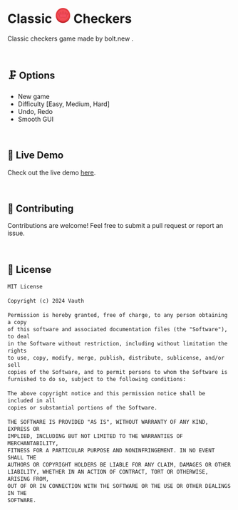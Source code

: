 <h1>Classic <a href="#Favicon"><img src="https://raw.githubusercontent.com/Vauth/checkers/main/image/favicon.png" width="35px"></a> Checkers</h1>
<p>Classic checkers game made by bolt.new .</p>

<br>

## 🗜 Options
- New game
- Difficulty [Easy, Medium, Hard]
- Undo, Redo
- Smooth GUI

<br>

## 📡 Live Demo
Check out the live demo [here](https://vauth.github.io/checkers).

<br>

## 🔗 Contributing
Contributions are welcome! Feel free to submit a pull request or report an issue.

<br>

## 🔎 License
```
MIT License

Copyright (c) 2024 Vauth

Permission is hereby granted, free of charge, to any person obtaining a copy
of this software and associated documentation files (the "Software"), to deal
in the Software without restriction, including without limitation the rights
to use, copy, modify, merge, publish, distribute, sublicense, and/or sell
copies of the Software, and to permit persons to whom the Software is
furnished to do so, subject to the following conditions:

The above copyright notice and this permission notice shall be included in all
copies or substantial portions of the Software.

THE SOFTWARE IS PROVIDED "AS IS", WITHOUT WARRANTY OF ANY KIND, EXPRESS OR
IMPLIED, INCLUDING BUT NOT LIMITED TO THE WARRANTIES OF MERCHANTABILITY,
FITNESS FOR A PARTICULAR PURPOSE AND NONINFRINGEMENT. IN NO EVENT SHALL THE
AUTHORS OR COPYRIGHT HOLDERS BE LIABLE FOR ANY CLAIM, DAMAGES OR OTHER
LIABILITY, WHETHER IN AN ACTION OF CONTRACT, TORT OR OTHERWISE, ARISING FROM,
OUT OF OR IN CONNECTION WITH THE SOFTWARE OR THE USE OR OTHER DEALINGS IN THE
SOFTWARE.
```


